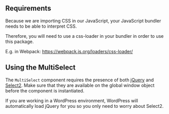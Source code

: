 ## Requirements
Because we are importing CSS in our JavaScript, your JavaScript bundler needs to be able to interpret CSS.  

Therefore, you will need to use a css-loader in your bundler in order to use this package.

E.g. in Webpack: https://webpack.js.org/loaders/css-loader/

## Using the MultiSelect
The `MultiSelect` component requires the presence of both [jQuery](https://jquery.com/download/) and [Select2](https://select2.org/getting-started/installation). Make sure that they are available on the global window object before the component is instantiated.

If you are working in a WordPress environment, WordPress will automatically load jQuery for you so you only need to worry about Select2.
